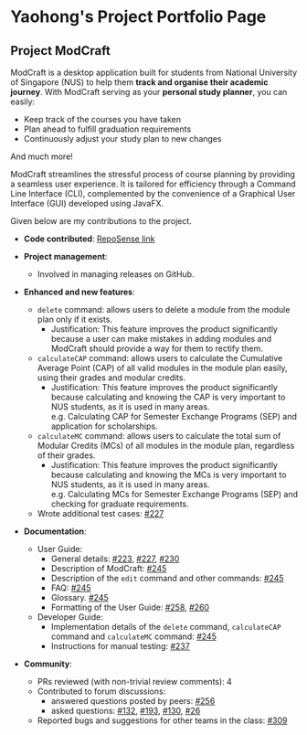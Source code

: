 # Yaohong's Project Portfolio Page

## Project ModCraft

ModCraft is a desktop application built for students from National University of Singapore (NUS) to help them **track and organise their academic journey**. With ModCraft serving as your **personal study planner**, you can easily:

* Keep track of the courses you have taken
* Plan ahead to fulfill graduation requirements
* Continuously adjust your study plan to new changes

And much more!

ModCraft streamlines the stressful process of course planning by providing a seamless user experience. It is tailored for efficiency through a Command Line Interface (CLI), complemented by the convenience of a Graphical User Interface (GUI) developed using JavaFX.

Given below are my contributions to the project.

- **Code contributed**: [RepoSense link](https://nus-cs2103-ay2324s1.github.io/tp-dashboard/?search=yyyaohhh&breakdown=false&sort=groupTitle%20dsc&sortWithin=title&since=2023-09-22&timeframe=commit&mergegroup=&groupSelect=groupByRepos)

- **Project management**:

  - Involved in managing releases on GitHub.

- **Enhanced and new features**:

  - `delete` command: allows users to delete a module from the module plan only if it exists.
    - Justification: This feature improves the product significantly because a user can make mistakes in adding modules and ModCraft should provide a way for them to rectify them.
  - `calculateCAP` command: allows users to calculate the Cumulative Average Point (CAP) of all valid modules in the module plan easily, using their grades and modular credits.
    - Justification: This feature improves the product significantly because calculating and knowing the CAP is very important to NUS students, as it is used in many areas.<br>
    e.g. Calculating CAP for Semester Exchange Programs (SEP) and application for scholarships.
    
  <div style="page-break-after: always;"></div>

  - `calculateMC` command: allows users to calculate the total sum of Modular Credits (MCs) of all modules in the module plan, regardless of their grades.
    - Justification: This feature improves the product significantly because calculating and knowing the MCs is very important to NUS students, as it is used in many areas.<br>
        e.g. Calculating MCs for Semester Exchange Programs (SEP) and checking for graduate requirements.
  - Wrote additional test cases: [#227](https://github.com/AY2324S1-CS2103T-T13-0/tp/pull/227)

- **Documentation**:

  - User Guide:
    - General details: [#223](https://github.com/AY2324S1-CS2103T-T13-0/tp/pull/223), [#227](https://github.com/AY2324S1-CS2103T-T13-0/tp/pull/227), [#230](https://github.com/AY2324S1-CS2103T-T13-0/tp/pull/230)
    - Description of ModCraft: [#245](https://github.com/AY2324S1-CS2103T-T13-0/tp/pull/245)
    - Description of the `edit` command and other commands: [#245](https://github.com/AY2324S1-CS2103T-T13-0/tp/pull/245)
    - FAQ: [#245](https://github.com/AY2324S1-CS2103T-T13-0/tp/pull/245)
    - Glossary. [#245](https://github.com/AY2324S1-CS2103T-T13-0/tp/pull/245)
    - Formatting of the User Guide: [#258](https://github.com/AY2324S1-CS2103T-T13-0/tp/pull/258), [#260](https://github.com/AY2324S1-CS2103T-T13-0/tp/pull/260)
  - Developer Guide:
    - Implementation details of the `delete` command, `calculateCAP` command and `calculateMC` command: [#245](https://github.com/AY2324S1-CS2103T-T13-0/tp/pull/245)
    - Instructions for manual testing: [#237](https://github.com/AY2324S1-CS2103T-T13-0/tp/pull/237)

- **Community**:

  - PRs reviewed (with non-trivial review comments): 4
  - Contributed to forum discussions:
    - answered questions posted by peers: [#256](https://github.com/nus-cs2103-AY2324S1/forum/issues/256)
    - asked questions: [#132](https://github.com/nus-cs2103-AY2324S1/forum/issues/132), [#193](https://github.com/nus-cs2103-AY2324S1/forum/issues/132), [#130](https://github.com/nus-cs2103-AY2324S1/forum/issues/130), [#26](https://github.com/nus-cs2103-AY2324S1/forum/issues/26)
  - Reported bugs and suggestions for other teams in the class: [#309](https://github.com/nus-cs2103-AY2324S1/forum/issues/309)

